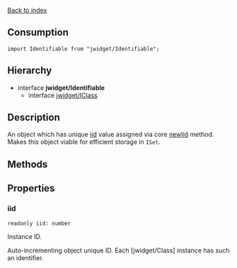 [Back to index](../README.md)

## Consumption

	import Identifiable from "jwidget/Identifiable";

## Hierarchy

* interface **jwidget/Identifiable**
    * interface [jwidget/IClass](IClass.md)

## Description

An object which has unique [iid](#iid) value assigned via core [newIid](index.md#newiid) method.
Makes this object viable for efficient storage in `ISet`.

## Methods

## Properties

### iid

	readonly iid: number

Instance ID.

Auto-incrementing object unique ID. Each [jwidget/Class] instance has such an identifier.
